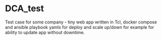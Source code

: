 # DCA_test
Test case for some company - tiny web app written in Tcl, docker compose and ansible playbook yamls for deploy and scale up/down for example for ability to update app without downtime.
